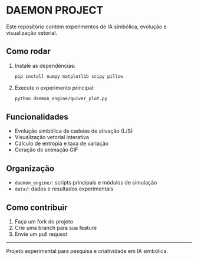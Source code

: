 # DAEMON PROJECT

Este repositório contém experimentos de IA simbólica, evolução e visualização vetorial.

## Como rodar

1. Instale as dependências:
   ```bash
   pip install numpy matplotlib scipy pillow
   ```
2. Execute o experimento principal:
   ```bash
   python daemon_engine/quiver_plot.py
   ```

## Funcionalidades
- Evolução simbólica de cadeias de ativação (L/S)
- Visualização vetorial interativa
- Cálculo de entropia e taxa de variação
- Geração de animação GIF

## Organização
- `daemon_engine/`: scripts principais e módulos de simulação
- `data/`: dados e resultados experimentais

## Como contribuir
1. Faça um fork do projeto
2. Crie uma branch para sua feature
3. Envie um pull request

---
Projeto experimental para pesquisa e criatividade em IA simbólica.
